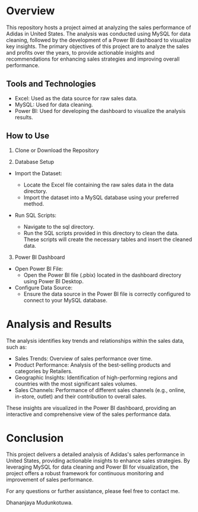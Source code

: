 # Overview
This repository hosts a project aimed at analyzing the sales performance of Adidas in United States. The analysis was conducted using MySQL for data cleaning, followed by the development of a Power BI dashboard to visualize key insights. The primary objectives of this project are to analyze the sales and profits over the years, to provide actionable insights and recommendations for enhancing sales strategies and improving overall performance.

## Tools and Technologies

- Excel: Used as the data source for raw sales data.
- MySQL: Used for data cleaning.
- Power BI: Used for developing the dashboard to visualize the analysis results.

## How to Use
1. Clone or Download the Repository

2. Database Setup
- Import the Dataset:
  - Locate the Excel file containing the raw sales data in the data directory.
  - Import the dataset into a MySQL database using your preferred method.

- Run SQL Scripts:
  - Navigate to the sql directory.
  - Run the SQL scripts provided in this directory to clean the data. These scripts will create the necessary tables and insert the cleaned data.
    
3. Power BI Dashboard
- Open Power BI File:
  - Open the Power BI file (.pbix) located in the dashboard directory using Power BI Desktop.
- Configure Data Source:
  - Ensure the data source in the Power BI file is correctly configured to connect to your MySQL database.

# Analysis and Results
The analysis identifies key trends and relationships within the sales data, such as:
- Sales Trends: Overview of sales performance over time.
- Product Performance: Analysis of the best-selling products and categories by Retailers.
- Geographic Insights: Identification of high-performing regions and countries with the most significant sales volumes.
- Sales Channels: Performance of different sales channels (e.g., online, in-store, outlet) and their contribution to overall sales.

These insights are visualized in the Power BI dashboard, providing an interactive and comprehensive view of the sales performance data.

# Conclusion
This project delivers a detailed analysis of Adidas's sales performance in United States, providing actionable insights to enhance sales strategies. By leveraging MySQL for data cleaning and Power BI for visualization, the project offers a robust framework for continuous monitoring and improvement of sales performance.

For any questions or further assistance, please feel free to contact me.

Dhananjaya Mudunkotuwa.
